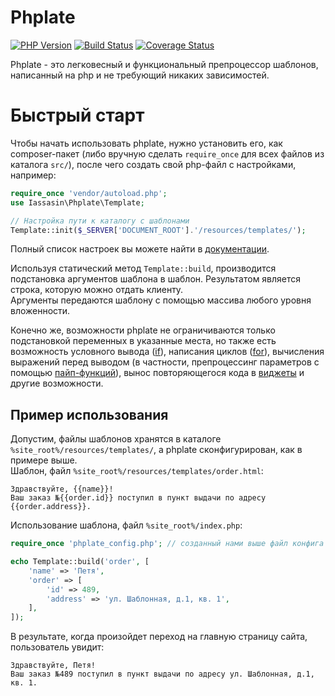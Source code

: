 # Phplate
[![PHP Version](https://img.shields.io/badge/php-%3E%3D%207.0-8892BF.svg)](https://php.net/)
[![Build Status](https://travis-ci.org/iassasin/phplate.svg?branch=master)](https://travis-ci.org/iassasin/phplate)
[![Coverage Status](https://coveralls.io/repos/github/iassasin/phplate/badge.svg?branch=master)](https://coveralls.io/github/iassasin/phplate?branch=master)

Phplate - это легковесный и функциональный препроцессор шаблонов, написанный на php и не требующий никаких зависимостей.

# Быстрый старт

Чтобы начать использовать phplate, нужно установить его, как composer-пакет (либо вручную сделать `require_once` для всех файлов из каталога `src/`), после чего создать свой php-файл с настройками, например:

```php
require_once 'vendor/autoload.php';
use Iassasin\Phplate\Template;

// Настройка пути к каталогу с шаблонами
Template::init($_SERVER['DOCUMENT_ROOT'].'/resources/templates/');
```

Полный список настроек вы можете найти в [документации](docs/api.md).

Используя статический метод `Template::build`, производится подстановка аргументов шаблона в шаблон. Результатом является строка, которую можно отдать клиенту.  
Аргументы передаются шаблону с помощью массива любого уровня вложенности.

Конечно же, возможности phplate не ограничиваются только подстановкой переменных в указанные места, но также есть возможность условного вывода ([if](docs/constructions/if.md)), написания циклов ([for](docs/constructions/for.md)), вычисления выражений перед выводом (в частности, препроцессинг параметров с помощью [пайп-функций](docs/pipe-functions.md)), вынос повторяющегося кода в [виджеты](docs/constructions/widget.md) и другие возможности.

## Пример использования

Допустим, файлы шаблонов хранятся в каталоге `%site_root%/resources/templates/`, а phplate сконфигурирован, как в примере выше.  
Шаблон, файл `%site_root%/resources/templates/order.html`:
```
Здравствуйте, {{name}}!
Ваш заказ №{{order.id}} поступил в пункт выдачи по адресу {{order.address}}.
```

Использование шаблона, файл `%site_root%/index.php`:

```php
require_once 'phplate_config.php'; // созданный нами выше файл конфига

echo Template::build('order', [
	'name' => 'Петя',
	'order' => [
		'id' => 489,
		'address' => 'ул. Шаблонная, д.1, кв. 1',
	],
]);
```

В результате, когда произойдет переход на главную страницу сайта, пользователь увидит:
```
Здравствуйте, Петя!
Ваш заказ №489 поступил в пункт выдачи по адресу ул. Шаблонная, д.1, кв. 1.
```
